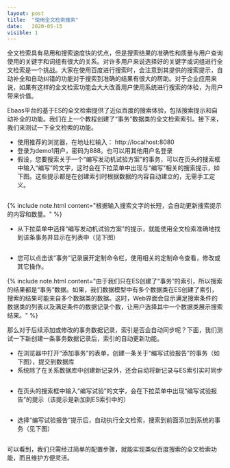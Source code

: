```yaml
---
layout: post
title:  "使用全文检索搜索"
date:   2020-05-15
visible: 1
---
```


全文检索具有易用和搜索速度快的优点，但是搜索结果的准确性和质量与用户查询使用的关键字和词组有很大的关系。对许多用户来说选择好的关键字或词组进行全文检索是一个挑战。大家在使用百度进行搜索时，会注意到其提供的搜索提示，自动补全和自动纠错的功能对于搜索到准确的结果有很大的帮助。对于企业应用来说，如果有这样的全文检索功能会大大改善用户使用系统进行搜索的体验，为用户带来价值。

Ebaas平台的基于ES的全文检索提供了近似百度的搜索体验，包括搜索提示和自动补全的功能。我们在上一个教程创建了“事务”数据类的全文检索索引。接下来，我们来测试一下全文检索的功能。

* 使用推荐的浏览器，在地址栏输入： http://localhost:8080
* 登录为demo1用户，密码为888。也可以用其他用户名登录
* 假设，您要搜索关于一个“编写发动机试验方案”的事务，可以在页头的搜索框中输入“编写”的文字，这时会在下拉菜单中出现与“编写”相关的搜索提示，如下图。这些提示都是在创建索引时根据数据的内容自动建立的，无需手工定义。

<img src="{{'/assets/img/2018-4-5-自动补全功能.png' | prepend: site.baseurl }}" alt="">

{% include note.html content="根据输入搜索文字的长短，会自动更新搜索提示的内容和数量。" %}

* 从下拉菜单中选择“编写发动机试验方案”的提示，就能使用全文检索准确地找到该条事务并显示在列表中（见下图）

<img src="{{'/assets/img/2018-4-5-搜索编写试验方案.png' | prepend: site.baseurl }}" alt="">

* 您可以点击该“事务”记录展开定制命令栏，使用相关的定制命令查看，修改或其它操作。

{% include note.html content="由于我们只在ES创建了“事务”的索引，所以搜索的结果都是“事务”数据。如果，我们数据模型中有多个数据类在ES创建了索引，搜索的结果可能来自多个数据类的数据。这时，Web界面会显示满足搜索条件的数据类的列表以及满足条件的数据记录个数，让用户选择其中一个数据类展示搜索结果。" %}

那么对于后续添加或修改的事务数据记录，索引是否会自动同步呢？下面，我们测试一下新创建一条事务数据记录后，索引的自动更新功能。

* 在浏览器中打开“添加事务”的表单，创建一条关于“编写试验报告”的事务（如下图），提交到数据库
* 系统除了在关系数据库中创建新记录外，还会自动将新记录与ES索引实时同步

<img src="{{'/assets/img/2018-4-5-创建编写试验报告事务.png' | prepend: site.baseurl }}" alt="">

* 在页头的搜索框中输入“编写试验”的文字，会在下拉菜单中出现“编写试验报告”的提示（该提示是新加到ES索引中的）

<img src="{{'/assets/img/2018-4-5-编写试验报告自动补全.png' | prepend: site.baseurl }}" alt="">

* 选择“编写试验报告”提示后，自动执行全文检索，搜索到前面添加到系统的事务（见下图）

<img src="{{'/assets/img/2018-4-5-查询编写试验报告.png' | prepend: site.baseurl }}" alt="">

可以看到，我们只需经过简单的配置步骤，就能实现类似百度搜索的全文检索功能，而且维护方便灵活。
